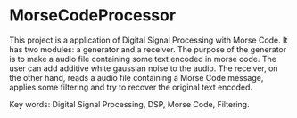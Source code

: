 # MorseCodeProcessor
This project is a application of Digital Signal Processing with Morse Code. It has two modules: a generator and a receiver.
The purpose of the generator is to make a audio file containing some text encoded in morse code. The user can add additive white gaussian noise to the audio.
The receiver, on the other hand, reads a audio file containing a Morse Code message, applies some filtering and try to recover the original text encoded.

Key words: Digital Signal Processing, DSP, Morse Code, Filtering.



